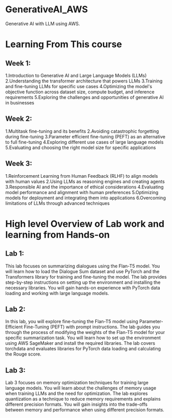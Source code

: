 # GenerativeAI_AWS
Generative AI with LLM using AWS.

# Learning From This course 

## Week 1:

1.Introduction to Generative AI and Large Language Models (LLMs)
2.Understanding the transformer architecture that powers LLMs
3.Training and fine-tuning LLMs for specific use cases
4.Optimizing the model's objective function across dataset size, compute budget, and inference requirements
5.Exploring the challenges and opportunities of generative AI in businesses

## Week 2:

1.Multitask fine-tuning and its benefits
2.Avoiding catastrophic forgetting during fine-tuning
3.Parameter efficient fine-tuning (PEFT) as an alternative to full fine-tuning
4.Exploring different use cases of large language models
5.Evaluating and choosing the right model size for specific applications

## Week 3:

1.Reinforcement Learning from Human Feedback (RLHF) to align models with human values
2.Using LLMs as reasoning engines and creating agents
3.Responsible AI and the importance of ethical considerations
4.Evaluating model performance and alignment with human preferences
5.Optimizing models for deployment and integrating them into applications
6.Overcoming limitations of LLMs through advanced techniques

# High level Overview of Lab work and learning from Hands-on

## Lab 1:

This lab focuses on summarizing dialogues using the Flan-T5 model.
You will learn how to load the Dialogue Sum dataset and use PyTorch and the Transformers library for training and fine-tuning the model.
The lab provides step-by-step instructions on setting up the environment and installing the necessary libraries.
You will gain hands-on experience with PyTorch data loading and working with large language models.

## Lab 2:

In this lab, you will explore fine-tuning the Flan-T5 model using Parameter-Efficient Fine-Tuning (PEFT) with prompt instructions.
The lab guides you through the process of modifying the weights of the Flan-T5 model for your specific summarization task.
You will learn how to set up the environment using AWS SageMaker and install the required libraries.
The lab covers torchdata and evaluates libraries for PyTorch data loading and calculating the Rouge score.

## Lab 3:

Lab 3 focuses on memory optimization techniques for training large language models.
You will learn about the challenges of memory usage when training LLMs and the need for optimization.
The lab explores quantization as a technique to reduce memory requirements and explains different precision formats.
You will gain insights into the trade-offs between memory and performance when using different precision formats.
